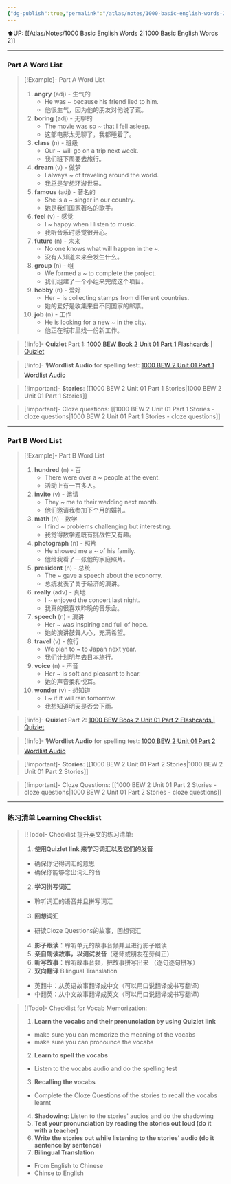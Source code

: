 ```yaml
---
{"dg-publish":true,"permalink":"/atlas/notes/1000-basic-english-words-2-unit-01/"}
---
```


⬆️UP: [[Atlas/Notes/1000 Basic English Words 2\|1000 Basic English Words 2]]

---
### Part A Word List

> [!Example]- Part A Word List
> 1. **angry** (adj) - 生气的
>     - He was ~ because his friend lied to him.
>     - 他很生气，因为他的朋友对他说了谎。
> 2. **boring** (adj) - 无聊的
>     - The movie was so ~ that I fell asleep.
>     - 这部电影太无聊了，我都睡着了。
> 3. **class** (n) - 班级
>     - Our ~ will go on a trip next week.
>     - 我们班下周要去旅行。
> 4. **dream** (v) - 做梦
>     - I always ~ of traveling around the world.
>     - 我总是梦想环游世界。
> 5. **famous** (adj) - 著名的
>     - She is a ~ singer in our country.
>     - 她是我们国家著名的歌手。
> 6. **feel** (v) - 感觉
>     - I ~ happy when I listen to music.
>     - 我听音乐时感觉很开心。
> 7. **future** (n) - 未来
>     - No one knows what will happen in the ~.
>     - 没有人知道未来会发生什么。
> 8. **group** (n) - 组
>     - We formed a ~ to complete the project.
>     - 我们组建了一个小组来完成这个项目。
> 9. **hobby** (n) - 爱好
>     - Her ~ is collecting stamps from different countries.
>     - 她的爱好是收集来自不同国家的邮票。
> 10. **job** (n) - 工作
>     - He is looking for a new ~ in the city.
>     - 他正在城市里找一份新工作。


> [!info]- **Quizlet** Part 1: [1000 BEW Book 2 Unit 01 Part 1 Flashcards | Quizlet](https://quizlet.com/my/980221178/1000-bew-book-2-unit-01-part-1-flash-cards/?i=1vbzw5&x=1qqt)

> [!info]- 🎙️**Wordlist Audio** for spelling test: [1000 BEW 2 Unit 01 Part 1 Wordlist Audio]()

> [!important]- **Stories**: [[1000 BEW 2 Unit 01 Part 1 Stories\|1000 BEW 2 Unit 01 Part 1 Stories]]

> [!important]- Cloze questions: [[1000 BEW 2 Unit 01 Part 1 Stories - cloze questions\|1000 BEW 2 Unit 01 Part 1 Stories - cloze questions]]

---
### Part B Word List


> [!Example]- Part B Word List
> 1. **hundred** (n) - 百
>     - There were over a ~ people at the event.
>     - 活动上有一百多人。
> 2. **invite** (v) - 邀请
>     - They ~ me to their wedding next month.
>     - 他们邀请我参加下个月的婚礼。
> 3. **math** (n) - 数学
>     - I find ~ problems challenging but interesting.
>     - 我觉得数学题既有挑战性又有趣。
> 4. **photograph** (n) - 照片
>     - He showed me a ~ of his family.
>     - 他给我看了一张他的家庭照片。
> 5. **president** (n) - 总统
>     - The ~ gave a speech about the economy.
>     - 总统发表了关于经济的演讲。
> 6. **really** (adv) - 真地
>     - I ~ enjoyed the concert last night.
>     - 我真的很喜欢昨晚的音乐会。
> 7. **speech** (n) - 演讲
>     - Her ~ was inspiring and full of hope.
>     - 她的演讲鼓舞人心，充满希望。
> 8. **travel** (v) - 旅行
>     - We plan to ~ to Japan next year.
>     - 我们计划明年去日本旅行。
> 9. **voice** (n) - 声音
>     - Her ~ is soft and pleasant to hear.
>     - 她的声音柔和悦耳。
> 10. **wonder** (v) - 想知道
>     - I ~ if it will rain tomorrow.
>     - 我想知道明天是否会下雨。

> [!info]- **Quizlet** Part 2: [1000 BEW Book 2 Unit 01 Part 2 Flashcards | Quizlet](https://quizlet.com/my/980222420/1000-bew-book-2-unit-01-part-2-flash-cards/?i=1vbzw5&x=1jqt)

> [!info]- 🎙️**Wordlist Audio** for spelling test: [1000 BEW 2 Unit 01 Part 2 Wordlist Audio]()

> [!important]- **Stories**: [[1000 BEW 2 Unit 01 Part 2 Stories\|1000 BEW 2 Unit 01 Part 2 Stories]]

> [!important]- Cloze Questions: [[1000 BEW 2 Unit 01 Part 2 Stories - cloze questions\|1000 BEW 2 Unit 01 Part 2 Stories - cloze questions]]

---
### 练习清单 Learning Checklist

> [!Todo]- Checklist 提升英文的练习清单:
> 1. **使用Quizlet link 来学习词汇以及它们的发音** 
>	- 确保你记得词汇的意思 
>	- 确保你能够念出词汇的音 
> 2. **学习拼写词汇** 
>	- 聆听词汇的语音并且拼写词汇 
> 3. **回想词汇**
>	- 研读Cloze Questions的故事，回想词汇 
> 4. **影子跟读**：聆听单元的故事音频并且进行影子跟读 
> 5. **亲自朗读故事，以测试发音**（老师或朋友在旁纠正）
> 6. **听写故事**：聆听故事音频，把故事拼写出来 （逐句逐句拼写）
> 7. **双向翻译** Bilingual Translation 
>	- 英翻中：从英语故事翻译成中文（可以用口说翻译或书写翻译）
>	- 中翻英：从中文故事翻译成英文（可以用口说翻译或书写翻译）

> [!Todo]- Checklist for Vocab Memorization:
> 
> 1. **Learn the vocabs and their pronunciation by using Quizlet link**
>	- make sure you can memorize the meaning of the vocabs
>	- make sure you can pronounce the vocabs
> 2. **Learn to spell the vocabs**
>	- Listen to the vocabs audio and do the spelling test
> 3. **Recalling the vocabs**
>	- Complete the Cloze Questions of the stories to recall the vocabs learnt
> 4. **Shadowing**: Listen to the stories' audios and do the shadowing
> 5. **Test your pronunciation by reading the stories out loud (do it with a teacher)**
> 6. **Write the stories out while listening to the stories' audio (do it sentence by sentence)**
> 7. **Bilingual Translation** 
> 	- From English to Chinese
> 	- Chinse to English

